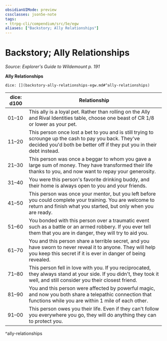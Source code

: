 ```yaml
---
obsidianUIMode: preview
cssclasses: json5e-note
tags:
- ttrpg-cli/compendium/src/5e/egw
aliases: ["Backstory; Ally Relationships"]
---
```

# Backstory; Ally Relationships
*Source: Explorer's Guide to Wildemount p. 191* 

**Ally Relationships**

`dice: [](backstory-ally-relationships-egw.md#^ally-relationships)`

| dice: d100 | Relationship |
|------------|--------------|
| 01–10 | This ally is a loyal pet. Rather than rolling on the Ally and Rival Identities table, choose one beast of CR 1/8 or lower as your pet. |
| 11–20 | This person once lost a bet to you and is still trying to scrounge up the cash to pay you back. They've decided you'd both be better off if they put you in their debt instead. |
| 21–30 | This person was once a beggar to whom you gave a large sum of money. They have transformed their life thanks to you, and now want to repay your generosity. |
| 31–40 | You were this person's favorite drinking buddy, and their home is always open to you and your friends. |
| 41–50 | This person was once your mentor, but you left before you could complete your training. You are welcome to return and finish what you started, but only when you are ready. |
| 51–60 | You bonded with this person over a traumatic event such as a battle or an armed robbery. If you ever tell them that you are in danger, they will try to aid you. |
| 61–70 | You and this person share a terrible secret, and you have sworn to never reveal it to anyone. They will help you keep this secret if it is ever in danger of being revealed. |
| 71–80 | This person fell in love with you. If you reciprocated, they always stand at your side. If you didn't, they took it well, and still consider you their closest friend. |
| 81–90 | You and this person were affected by powerful magic, and now you both share a telepathic connection that functions while you are within 1 mile of each other. |
| 91–00 | This person owes you their life. Even if they can't follow you everywhere you go, they will do anything they can to protect you. |
^ally-relationships
